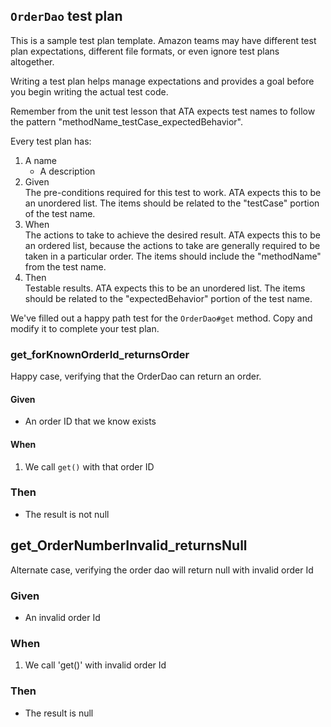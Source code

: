 ## `OrderDao` test plan
This is a sample test plan template. Amazon teams may have different test plan
expectations, different file formats, or even ignore test plans altogether.

Writing a test plan helps manage expectations and provides a goal before you
begin writing the actual test code.

Remember from the unit test lesson that ATA expects test names to follow the
pattern "methodName_testCase_expectedBehavior".

Every test plan has:
1. A name
    * A description
2. Given  
   The pre-conditions required for this test to work.
   ATA expects this to be an unordered list. The items should be
   related to the "testCase" portion of the test name.
3. When  
   The actions to take to achieve the desired result.
   ATA expects this to be an ordered list, because the actions to take are
   generally required to be taken in a particular order.
   The items should include the "methodName" from the test name.
4. Then  
   Testable results.
   ATA expects this to be an unordered list. The items should be
   related to the "expectedBehavior" portion of the test name.

We've filled out a happy path test for the `OrderDao#get` method.
Copy and modify it to complete your test plan.

### get_forKnownOrderId_returnsOrder
Happy case, verifying that the OrderDao can return an order.

#### Given
* An order ID that we know exists

#### When
1. We call `get()` with that order ID

### Then
* The result is not null

## get_OrderNumberInvalid_returnsNull
Alternate case, verifying the order dao will return null with
invalid order Id

### Given
* An invalid order Id

### When
1. We call 'get()' with invalid order Id

### Then
* The result is null

